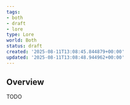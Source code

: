```yaml
---
tags:
- both
- draft
- lore
type: Lore
world: Both
status: draft
created: '2025-08-11T13:08:45.844879+00:00'
updated: '2025-08-11T13:08:48.944962+00:00'
---
```



## Overview

TODO
